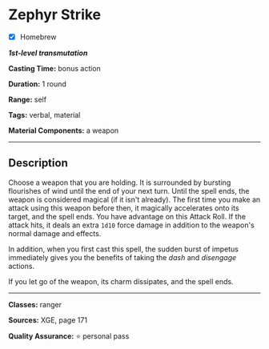 # Zephyr Strike

- [x] Homebrew

***1st-level transmutation***

**Casting Time:** bonus action

**Duration:** 1 round

**Range:** self

**Tags:** verbal, material

**Material Components:** a weapon

---

## Description
Choose a weapon that you are holding.
It is surrounded by bursting flourishes of wind until the end of your next turn.
Until the spell ends, the weapon is considered magical (if it isn't already).
The first time you make an attack using this weapon before then, it magically accelerates onto its target, and the spell ends.
You have advantage on this Attack Roll.
If the attack hits, it deals an extra `1d10` force damage in addition to the weapon's normal damage and effects.

In addition, when you first cast this spell, the sudden burst of impetus immediately gives you the benefits of taking the *dash* and *disengage* actions.

If you let go of the weapon, its charm dissipates, and the spell ends.

---

**Classes:** ranger

**Sources:** XGE, page 171

**Quality Assurance:** :star: personal pass
